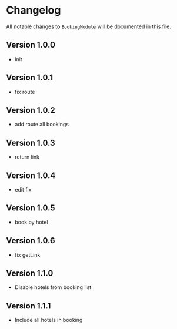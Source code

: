 # Changelog

All notable changes to `BookingModule` will be documented in this file.

## Version 1.0.0
- init

## Version 1.0.1
- fix route

## Version 1.0.2
- add route all bookings

## Version 1.0.3
- return link

## Version 1.0.4
- edit fix

## Version 1.0.5
- book by hotel

## Version 1.0.6
- fix getLink

## Version 1.1.0
- Disable hotels from booking list

## Version 1.1.1
- Include all hotels in booking